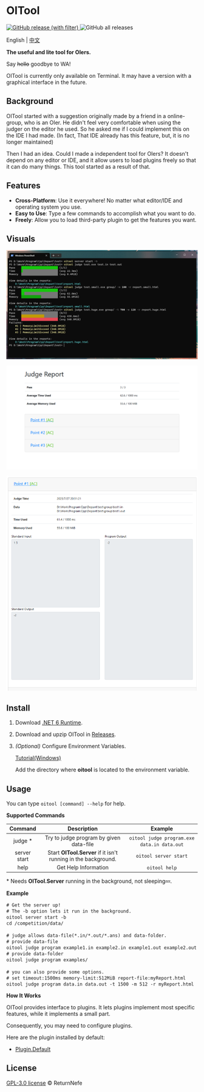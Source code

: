 # OITool

[![GitHub release (with filter)](https://img.shields.io/github/v/release/ReturnNefe/OITool?style=for-the-badge)
](https://github.com/ReturnNefe/OITool/releases) ![GitHub all releases](https://img.shields.io/github/downloads/ReturnNefe/OITool/total?style=for-the-badge)

English | [中文](https://github.com/ReturnNefe/OITool/blob/main/README.zh-CN.md)

**The useful and lite tool for OIers.**
 
Say ~~hello~~ goodbye to WA!

OITool is currently only available on Terminal. It may have a version with a graphical interface in the future.

## Background

OITool started with a suggestion originally made by a friend in a online-group, who is an OIer. He didn't feel very comfortable when using the judger on the editor he used. So he asked me if I could implement this on the IDE I had made. (In fact, That IDE already has this feature, but, it is no longer maintained)

Then I had an idea. Could I made a independent tool for OIers? It doesn't depend on any editor or IDE, and it allow users to load plugins freely so that it can do many things. This tool started as a result of that.

## Features

* **Cross-Platform**: Use it everywhere! No matter what editor/IDE and operating system you use.
* **Easy to Use**: Type a few commands to accomplish what you want to do.
* **Freely**: Allow you to load third-party plugin to get the features you want.

## Visuals

![Terminal](https://github.com/ReturnNefe/OITool/blob/main/docs/screenshots/terminal.png)

![Report](https://github.com/ReturnNefe/OITool/blob/main/docs/screenshots/report.png)

![Report Detail](https://github.com/ReturnNefe/OITool/blob/main/docs/screenshots/report.detail.png)

## Install

1. Download [.NET 6 Runtime](https://dotnet.microsoft.com/download/dotnet/6.0).
2. Download and upzip OITool in [Releases](https://github.com/ReturnNefe/OITool/releases).
3. _(Optional)_ Configure Environment Variables.
   
   [Tutorial(Windows)](https://www.computerhope.com/issues/ch000549.htm)
   
   Add the directory where **oitool** is located to the environment variable.

## Usage

You can type ``oitool [command] --help`` for help.

**Supported Commands**

| Command | Description | Example |
|:--:|:--:|:--:|
| judge * | Try to judge program by given data-file | ```oitool judge program.exe data.in data.out``` |
| server start | Start **OITool.Server** if it isn't running in the background. | ``oitool server start`` |
| help | Get Help Information | ``oitool help`` |

\* Needs **OITool.Server** running in the background, not sleeping💤.

**Example**

```shell
# Get the server up!
# The -b option lets it run in the background.
oitool server start -b
cd /competition/data/

# judge allows data-file(*.in/*.out/*.ans) and data-folder.
# provide data-file
oitool judge program example1.in example2.in example1.out example2.out
# provide data-folder
oitool judge program examples/

# you can also provide some options.
# set timeout:1500ms memory-limit:512MiB report-file:myReport.html
oitool judge program data.in data.out -t 1500 -m 512 -r myReport.html
```

**How It Works**

OITool provides interface to plugins. It lets plugins implement most specific features, while it implements a small part.

Consequently, you may need to configure plugins.

Here are the plugin installed by default:

* [Plugin.Default](https://github.com/ReturnNefe/OITool/blob/main/docs/plugin/default.md)

## License

[GPL-3.0 license](https://github.com/ReturnNefe/OITool/blob/main/LICENSE) © ReturnNefe